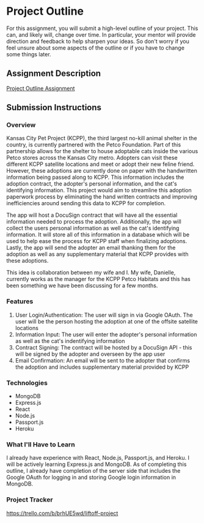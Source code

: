 # Project Outline
For this assignment, you will submit a high-level outline of your project. This can, and likely will, change over time. In particular, your mentor will provide direction and feedback to help sharpen your ideas. So don't worry if you feel unsure about some aspects of the outline or if you have to change some things later.

## Assignment Description
[Project Outline Assignment](https://education.launchcode.org/liftoff/modules/assignments/project-outline)

## Submission Instructions

### Overview
Kansas City Pet Project (KCPP), the third largest no-kill animal shelter in the country, is currently partnered with the Petco Foundation. Part of this partnership allows for the shelter to house adoptable cats inside the various Petco stores across the Kansas City metro. Adopters can visit these different KCPP satellite locations and meet or adopt their new feline friend. However, these adoptions are currently done on paper with the handwritten information being passed along to KCPP. This information includes the adoption contract, the adopter's personal information, and the cat's identifying information. This project would aim to streamline this adoption paperwork process by eliminating the hand written contracts and improving inefficiencies around sending this data to KCPP for completion. 

The app will host a DocuSign contract that will have all the essential information needed to process the adoption. Additionally, the app will collect the users personal information as well as the cat's identifying information. It will store all of this information in a database which will be used to help ease the process for KCPP staff when finalizing adoptions. Lastly, the app will send the adopter an email thanking them for the adoption as well as any supplementary material that KCPP provides with these adoptions.

This idea is collaboration between my wife and I. My wife, Danielle, currently works as the manager for the KCPP Petco Habitats and this has been something we have been discussing for a few months. 


### Features
1. User Login/Authentication: The user will sign in via Google OAuth. The user will be the person hosting the adoption at one of the offsite satellite locations
2. Information Input: The user will enter the adopter's personal information as well as the cat's indentifying information
3. Contract Signing: The contract will be hosted by a DocuSign API - this will be signed by the adopter and overseen by the app user
4. Email Confirmation: An email will be sent to the adopter that confirms the adoption and includes supplementary material provided by KCPP


### Technologies
- MongoDB
- Express.js
- React
- Node.js
- Passport.js
- Heroku

### What I'll Have to Learn
I already have experience with React, Node.js, Passport.js, and Heroku. I will be actively learning Express.js and MongoDB. As of completing this outline, I already have completion of the server side that includes the Google OAuth for logging in and storing Google login information in MongoDB.  


### Project Tracker
https://trello.com/b/brhUE5wd/liftoff-project
